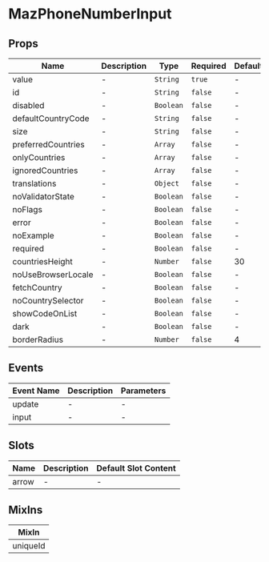 # MazPhoneNumberInput

## Props

<!-- @vuese:MazPhoneNumberInput:props:start -->

| Name               | Description | Type      | Required | Default |
| ------------------ | ----------- | --------- | -------- | ------- |
| value              | -           | `String`  | `true`   | -       |
| id                 | -           | `String`  | `false`  | -       |
| disabled           | -           | `Boolean` | `false`  | -       |
| defaultCountryCode | -           | `String`  | `false`  | -       |
| size               | -           | `String`  | `false`  | -       |
| preferredCountries | -           | `Array`   | `false`  | -       |
| onlyCountries      | -           | `Array`   | `false`  | -       |
| ignoredCountries   | -           | `Array`   | `false`  | -       |
| translations       | -           | `Object`  | `false`  | -       |
| noValidatorState   | -           | `Boolean` | `false`  | -       |
| noFlags            | -           | `Boolean` | `false`  | -       |
| error              | -           | `Boolean` | `false`  | -       |
| noExample          | -           | `Boolean` | `false`  | -       |
| required           | -           | `Boolean` | `false`  | -       |
| countriesHeight    | -           | `Number`  | `false`  | 30      |
| noUseBrowserLocale | -           | `Boolean` | `false`  | -       |
| fetchCountry       | -           | `Boolean` | `false`  | -       |
| noCountrySelector  | -           | `Boolean` | `false`  | -       |
| showCodeOnList     | -           | `Boolean` | `false`  | -       |
| dark               | -           | `Boolean` | `false`  | -       |
| borderRadius       | -           | `Number`  | `false`  | 4       |

<!-- @vuese:MazPhoneNumberInput:props:end -->

## Events

<!-- @vuese:MazPhoneNumberInput:events:start -->

| Event Name | Description | Parameters |
| ---------- | ----------- | ---------- |
| update     | -           | -          |
| input      | -           | -          |

<!-- @vuese:MazPhoneNumberInput:events:end -->

## Slots

<!-- @vuese:MazPhoneNumberInput:slots:start -->

| Name  | Description | Default Slot Content |
| ----- | ----------- | -------------------- |
| arrow | -           | -                    |

<!-- @vuese:MazPhoneNumberInput:slots:end -->

## MixIns

<!-- @vuese:MazPhoneNumberInput:mixIns:start -->

| MixIn    |
| -------- |
| uniqueId |

<!-- @vuese:MazPhoneNumberInput:mixIns:end -->
